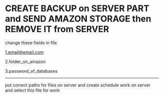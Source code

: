 CREATE BACKUP on SERVER PART and SEND AMAZON STORAGE then REMOVE IT from SERVER
===============================================================================
change these fields in file

1.email@email.com

2.folder_on_amazon

3.password_of_databases

------------------------------------------------------------------------------------------------------
put correct paths for files on server and create schedule work on server and select this file for work